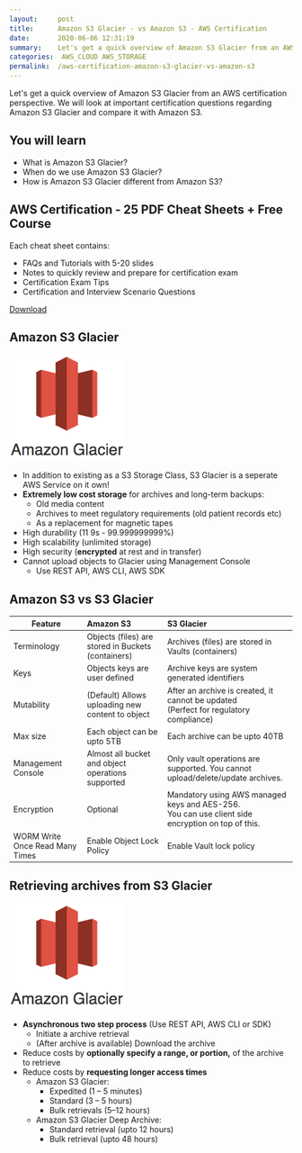 ```yaml
---
layout:     post
title:      Amazon S3 Glacier - vs Amazon S3 - AWS Certification
date:       2020-06-06 12:31:19
summary:    Let's get a quick overview of Amazon S3 Glacier from an AWS certification perspective. We will look at important certification questions regarding Amazon S3 Glacier. 
categories:  AWS_CLOUD AWS_STORAGE
permalink:  /aws-certification-amazon-s3-glacier-vs-amazon-s3
---
```


Let's get a quick overview of Amazon S3 Glacier from an AWS certification perspective. We will look at important certification questions regarding Amazon S3 Glacier and compare it with Amazon S3.

## You will learn
- What is Amazon S3 Glacier?
- When do we use Amazon S3 Glacier?
- How is Amazon S3 Glacier different from Amazon S3?

## AWS Certification - 25 PDF Cheat Sheets + Free Course

Each cheat sheet contains:
- FAQs and Tutorials with 5-20 slides
- Notes to quickly review and prepare for certification exam
- Certification Exam Tips
- Certification and Interview Scenario Questions

<div>
 <a href="https://links.in28minutes.com/cloud-in28minutes-teachable-free-link" target="_blank" class="button instagram">Download</a>
</div>


## Amazon S3 Glacier
![](/images/aws/00-icons/glacier.png)

- In addition to existing as a S3 Storage Class, S3 Glacier is a seperate AWS Service on it own!
- **Extremely low cost storage** for archives and long-term backups:
	- Old media content
	- Archives to meet regulatory requirements (old patient records etc)
	- As a replacement for magnetic tapes
- High durability (11 9s - 99.999999999%)
- High scalability (unlimited storage)
- High security (**encrypted** at rest and in transfer)
- Cannot upload objects to Glacier using Management Console
	- Use REST API, AWS CLI, AWS SDK

## Amazon S3 vs S3 Glacier
 
| Feature |Amazon S3 | S3 Glacier | 
|--|:--|:--|
| Terminology   |  Objects (files) are stored in Buckets (containers)     |    Archives (files) are stored in Vaults (containers)     |
|Keys|Objects keys are user defined|Archive keys are system generated identifiers|
|Mutability|(Default) Allows uploading new content to object|After an archive is created, it cannot be updated <BR/>(Perfect for regulatory compliance)|
|Max size|Each object can be upto 5TB|Each archive can be upto 40TB|
|Management Console|Almost all bucket and object operations supported|Only vault operations are supported. You cannot upload/delete/update archives.|
|Encryption|Optional| Mandatory using AWS managed keys and AES-256. <BR/>You can use client side encryption on top of this.|
|WORM Write Once Read Many Times| Enable Object Lock Policy|Enable Vault lock policy| 

## Retrieving archives from S3 Glacier
![](/images/aws/00-icons/glacier.png)

- **Asynchronous two step process** (Use REST API, AWS CLI or SDK)
	- Initiate a archive retrieval
	- (After archive is available) Download the archive
- Reduce costs by **optionally specify a range, or portion,** of the archive to retrieve
- Reduce costs by **requesting longer access times**
	- Amazon S3 Glacier:
		- Expedited (1 – 5 minutes)
		- Standard (3 – 5 hours)
		- Bulk retrievals (5–12 hours) 
	- Amazon S3 Glacier Deep Archive:
		- Standard retrieval (upto 12 hours)
		- Bulk retrieval (upto 48 hours)
